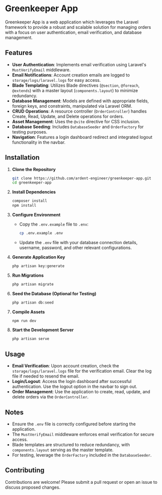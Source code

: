 # Greenkeeper App

Greenkeeper App is a web application which leverages the Laravel framework to provide a robust and scalable solution for managing orders with a focus on user authentication, email verification, and database management.

## Features
- **User Authentication**: Implements email verification using Laravel's `MustVerifyEmail` middleware.
- **Email Notifications**: Account creation emails are logged to `storage/logs/laravel.logs` for easy access.
- **Blade Templating**: Utilizes Blade directives (`@section`, `@foreach`, `@extends`) with a master layout (`components.layout`) to minimize redundancy.
- **Database Management**: Models are defined with appropriate fields, foreign keys, and constraints, manipulated via Laravel ORM.
- **CRUD Operations**: A resource controller (`OrderController`) handles Create, Read, Update, and Delete operations for orders.
- **Asset Management**: Uses the `@vite` directive for CSS inclusion.
- **Database Seeding**: Includes `DatabaseSeeder` and `OrderFactory` for testing purposes.
- **Navigation**: Features a login dashboard redirect and integrated logout functionality in the navbar.

## Installation

1. **Clone the Repository**
   ```bash
   git clone https://github.com/ardent-engineer/greenkeeper-app.git
   cd greenkeeper-app
   ```

2. **Install Dependencies**
   ```bash
   composer install
   npm install
   ```

3. **Configure Environment**
   - Copy the `.env.example` file to `.env`:
     ```bash
     cp .env.example .env
     ```
   - Update the `.env` file with your database connection details, username, password, and other relevant configurations.

4. **Generate Application Key**
   ```bash
   php artisan key:generate
   ```

5. **Run Migrations**
   ```bash
   php artisan migrate
   ```

6. **Seed the Database (Optional for Testing)**
   ```bash
   php artisan db:seed
   ```

7. **Compile Assets**
   ```bash
   npm run dev
   ```

8. **Start the Development Server**
   ```bash
   php artisan serve
   ```

## Usage
- **Email Verification**: Upon account creation, check the `storage/logs/laravel.logs` file for the verification email. Clear the log file if needed to resend the email.
- **Login/Logout**: Access the login dashboard after successful authentication. Use the logout option in the navbar to sign out.
- **Order Management**: Use the application to create, read, update, and delete orders via the `OrderController`.

## Notes
- Ensure the `.env` file is correctly configured before starting the application.
- The `MustVerifyEmail` middleware enforces email verification for secure access.
- Blade templates are structured to reduce redundancy, with `components.layout` serving as the master template.
- For testing, leverage the `OrderFactory` included in the `DatabaseSeeder`.

## Contributing
Contributions are welcome! Please submit a pull request or open an issue to discuss proposed changes.

